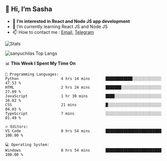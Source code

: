 ## 👋 Hi, I’m Sasha

- 👀 **I’m interested in React and Node JS app development** 
- 🌱 I’m currently learning React JS and Node JS
- 📫 How to contact me : [Email](mailto:sanyuchilas@gmail.com), [Telegram](https://t.me/sanyuchilas)

![Stats](https://github-readme-stats.vercel.app/api?username=sanyuchilas&show_icons=true&theme=react&hide=issues&count_private=true&layout=compact)

![sanyuchilas Top Langs](https://github-readme-stats.vercel.app/api/top-langs/?username=sanyuchilas&theme=react&hide_border=true&include_all_commits=true&count_private=true)

<!--START_SECTION:waka-->
📊 **This Week I Spent My Time On** 

```text
💬 Programming Languages: 
Python                   4 hrs 14 mins       ████████████░░░░░░░░░░░░░   47.53 % 
HTML                     2 hrs 24 mins       ███████░░░░░░░░░░░░░░░░░░   27.09 % 
JavaScript               1 hr 30 mins        ████░░░░░░░░░░░░░░░░░░░░░   16.82 % 
CSS                      21 mins             █░░░░░░░░░░░░░░░░░░░░░░░░   04.03 % 
TypeScript               7 mins              ░░░░░░░░░░░░░░░░░░░░░░░░░   01.49 % 

🔥 Editors: 
VS Code                  8 hrs 54 mins       █████████████████████████   100.00 % 

💻 Operating System: 
Windows                  8 hrs 54 mins       █████████████████████████   100.00 % 
```


<!--END_SECTION:waka-->
